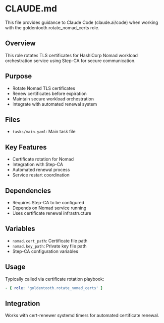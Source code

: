 # CLAUDE.md

This file provides guidance to Claude Code (claude.ai/code) when working with the goldentooth.rotate_nomad_certs role.

## Overview

This role rotates TLS certificates for HashiCorp Nomad workload orchestration service using Step-CA for secure communication.

## Purpose

- Rotate Nomad TLS certificates
- Renew certificates before expiration
- Maintain secure workload orchestration
- Integrate with automated renewal system

## Files

- `tasks/main.yaml`: Main task file

## Key Features

- Certificate rotation for Nomad
- Integration with Step-CA
- Automated renewal process
- Service restart coordination

## Dependencies

- Requires Step-CA to be configured
- Depends on Nomad service running
- Uses certificate renewal infrastructure

## Variables

- `nomad.cert_path`: Certificate file path
- `nomad.key_path`: Private key file path
- Step-CA configuration variables

## Usage

Typically called via certificate rotation playbook:
```yaml
- { role: 'goldentooth.rotate_nomad_certs' }
```

## Integration

Works with cert-renewer systemd timers for automated certificate renewal.